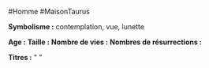 #Homme #MaisonTaurus

**Symbolisme :** contemplation, vue, lunette

**Age :**
**Taille :**
**Nombre de vies :**
**Nombres de résurrections :**

**Titres :** 
"
"

